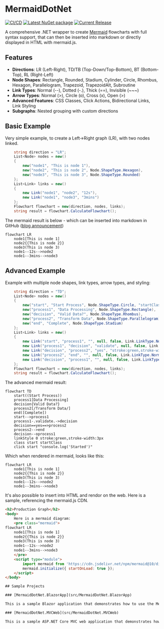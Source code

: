 # MermaidDotNet
[![CI/CD](https://github.com/samsmithnz/MermaidDotNet/actions/workflows/workflow.yml/badge.svg)](https://github.com/samsmithnz/MermaidDotNet/actions/workflows/workflow.yml)
[![Latest NuGet package](https://img.shields.io/nuget/v/MermaidDotNet)](https://www.nuget.org/packages/MermaidDotNet/)
[![Current Release](https://img.shields.io/github/release/samsmithnz/MermaidDotNet/all.svg)](https://github.com/samsmithnz/MermaidDotNet/releases)

A comprehensive .NET wrapper to create [Mermaid](https://mermaid.js.org/) flowcharts with full syntax support, that can then be inserted into markdown or directly displayed in HTML with mermaid.js.

## Features

- **Directions**: LR (Left-Right), TD/TB (Top-Down/Top-Bottom), BT (Bottom-Top), RL (Right-Left)
- **Node Shapes**: Rectangle, Rounded, Stadium, Cylinder, Circle, Rhombus, Hexagon, Parallelogram, Trapezoid, TrapezoidAlt, Subroutine
- **Link Types**: Normal (--), Dotted (-.), Thick (==), Invisible (~~~)
- **Arrow Types**: Normal (>), Circle (o), Cross (x), Open (>)
- **Advanced Features**: CSS Classes, Click Actions, Bidirectional Links, Link Styling
- **Subgraphs**: Nested grouping with custom directions

## Basic Example

Very simple example, to create a Left->Right graph (LR), with two nodes linked. 
```csharp
    string direction = "LR";
    List<Node> nodes = new()
    {
        new("node1", "This is node 1"),
        new("node2", "This is node 2", Node.ShapeType.Hexagon),
        new("node3", "This is node 3", Node.ShapeType.Rounded)
    };
    List<Link> links = new()
    {
        new Link("node1", "node2", "12s"),
        new Link("node1", "node3", "3mins")
    };
    Flowchart flowchart = new(direction, nodes, links);
    string result = flowchart.CalculateFlowchart();
```

The mermaid result is below - which can be inserted into markdown in GitHub ([blog announcement](https://github.blog/2022-02-14-include-diagrams-markdown-files-mermaid/))

```
flowchart LR
    node1[This is node 1]
    node2{{This is node 2}}
    node3(This is node 3)
    node1--12s-->node2
    node1--3mins-->node3
```

## Advanced Example

Example with multiple node shapes, link types, arrow types, and styling:

```csharp
    string direction = "TD";
    List<Node> nodes = new()
    {
        new("start", "Start Process", Node.ShapeType.Circle, "startClass", "console.log('Started')"),
        new("process1", "Data Processing", Node.ShapeType.Rectangle),
        new("decision", "Valid Data?", Node.ShapeType.Rhombus),
        new("process2", "Transform Data", Node.ShapeType.Parallelogram),
        new("end", "Complete", Node.ShapeType.Stadium)
    };
    List<Link> links = new()
    {
        new Link("start", "process1", "", null, false, Link.LinkType.Normal),
        new Link("process1", "decision", "validate", null, false, Link.LinkType.Dotted),
        new Link("decision", "process2", "yes", "stroke:green,stroke-width:3px", false, Link.LinkType.Thick),
        new Link("process2", "end", "", null, false, Link.LinkType.Normal),
        new Link("decision", "process1", "", null, false, Link.LinkType.Normal, Link.ArrowType.Circle)
    };
    Flowchart flowchart = new(direction, nodes, links);
    string result = flowchart.CalculateFlowchart();
```

The advanced mermaid result:

```
flowchart TD
    start((Start Process))
    process1[Data Processing]
    decision{Valid Data?}
    process2[/Transform Data/]
    end([Complete])
    start-->process1
    process1-.validate.->decision
    decision==yes==>process2
    process2-->end
    decision--oprocess1
    linkStyle 0 stroke:green,stroke-width:3px
    class start startClass
    click start "console.log('Started')"
```

Which when rendered in mermaid, looks like this:
```mermaid  
flowchart LR
    node1[This is node 1]
    node2{{This is node 2}}
    node3(This is node 3)
    node1--12s-->node2
    node1--3mins-->node3
```

It's also possible to insert into HTML and rendor on the web. Here is a sample, referencing the mermaid.js CDN.

```html
<h2>Production Graph</h2>
<body>
    Here is a mermaid diagram:
    <pre class="mermaid">
flowchart LR
    node1[This is node 1]
    node2{{This is node 2}}
    node3(This is node 3)
    node1--12s-->node2
    node1--3mins-->node3
    </pre>
    <script type="module">
        import mermaid from 'https://cdn.jsdelivr.net/npm/mermaid@10/dist/mermaid.esm.min.mjs';
        mermaid.initialize({ startOnLoad: true });
    </script>
</body>

## Sample Projects

### [MermaidDotNet.BlazorApp](src/MermaidDotNet.BlazorApp)

This is a sample Blazor application that demonstrates how to use the MermaidDotNet library to create and render Mermaid diagrams in a Blazor web application. The project includes examples of creating flowcharts and rendering them using the Mermaid.js library.

### [MermaidDotNet.MVCWeb](src/MermaidDotNet.MVCWeb)

This is a sample ASP.NET Core MVC web application that demonstrates how to use the MermaidDotNet library to create and render Mermaid diagrams in an MVC web application. The project includes examples of creating flowcharts and rendering them using the Mermaid.js library.
